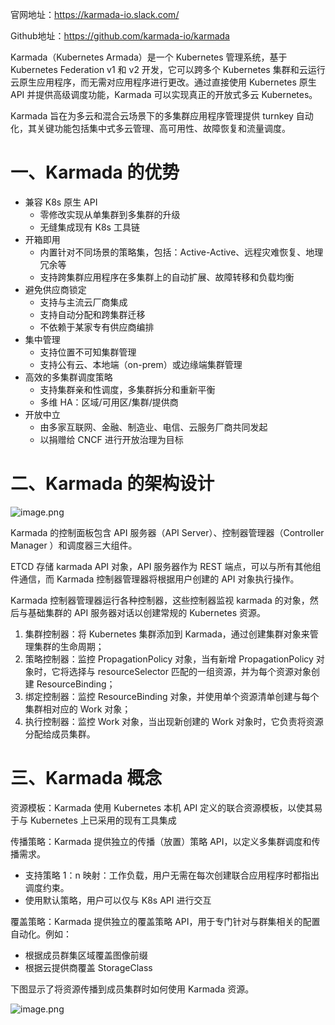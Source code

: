 官网地址：https://karmada-io.slack.com/

Github地址：https://github.com/karmada-io/karmada



Karmada（Kubernetes Armada）是一个 Kubernetes 管理系统，基于 Kubernetes  Federation v1 和 v2 开发，它可以跨多个 Kubernetes  集群和云运行云原生应用程序，而无需对应用程序进行更改。通过直接使用 Kubernetes 原生 API 并提供高级调度功能，Karmada  可以实现真正的开放式多云 Kubernetes。

Karmada 旨在为多云和混合云场景下的多集群应用程序管理提供 turnkey 自动化，其关键功能包括集中式多云管理、高可用性、故障恢复和流量调度。

# 一、Karmada 的优势

- 兼容 K8s 原生 API
  - 零修改实现从单集群到多集群的升级
  - 无缝集成现有 K8s 工具链
- 开箱即用
  - 内置针对不同场景的策略集，包括：Active-Active、远程灾难恢复、地理冗余等
  - 支持跨集群应用程序在多集群上的自动扩展、故障转移和负载均衡
- 避免供应商锁定
  - 支持与主流云厂商集成
  - 支持自动分配和跨集群迁移
  - 不依赖于某家专有供应商编排
- 集中管理
  - 支持位置不可知集群管理
  - 支持公有云、本地端（on-prem）或边缘端集群管理
- 高效的多集群调度策略
  - 支持集群亲和性调度，多集群拆分和重新平衡
  - 多维 HA：区域/可用区/集群/提供商
- 开放中立
  - 由多家互联网、金融、制造业、电信、云服务厂商共同发起
  - 以捐赠给 CNCF 进行开放治理为目标

# 二、Karmada 的架构设计

![image.png](https://segmentfault.com/img/remote/1460000039902047)

Karmada 的控制面板包含 API 服务器（API Server）、控制器管理器（Controller Manager ）和调度器三大组件。

ETCD 存储 karmada API 对象，API 服务器作为 REST 端点，可以与所有其他组件通信，而 Karmada 控制器管理器将根据用户创建的 API 对象执行操作。

Karmada 控制器管理器运行各种控制器，这些控制器监视 karmada 的对象，然后与基础集群的 API 服务器对话以创建常规的 Kubernetes 资源。

1. 集群控制器：将 Kubernetes 集群添加到 Karmada，通过创建集群对象来管理集群的生命周期；
2. 策略控制器：监控 PropagationPolicy 对象，当有新增 PropagationPolicy 对象时，它将选择与 resourceSelector 匹配的一组资源，并为每个资源对象创建 ResourceBinding；
3. 绑定控制器：监控 ResourceBinding 对象，并使用单个资源清单创建与每个集群相对应的 Work 对象；
4. 执行控制器：监控 Work 对象，当出现新创建的 Work 对象时，它负责将资源分配给成员集群。

# 三、Karmada 概念

资源模板：Karmada 使用 Kubernetes 本机 API 定义的联合资源模板，以使其易于与 Kubernetes 上已采用的现有工具集成

传播策略：Karmada 提供独立的传播（放置）策略 API，以定义多集群调度和传播需求。

- 支持策略 1：n 映射：工作负载，用户无需在每次创建联合应用程序时都指出调度约束。
- 使用默认策略，用户可以仅与 K8s API 进行交互

覆盖策略：Karmada 提供独立的覆盖策略 API，用于专门针对与群集相关的配置自动化。例如：

- 根据成员群集区域覆盖图像前缀
- 根据云提供商覆盖 StorageClass

下图显示了将资源传播到成员集群时如何使用 Karmada 资源。

![image.png](https://segmentfault.com/img/remote/1460000039902048)